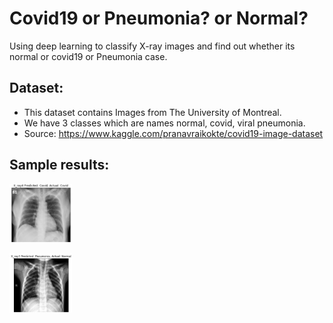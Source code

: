 # Covid19 or Pneumonia? or Normal?
Using deep learning to classify X-ray images and find out whether its normal or covid19 or Pneumonia case.

## Dataset:
- This dataset contains Images from The University of Montreal.
- We have 3 classes which are names normal, covid, viral pneumonia.
- Source: https://www.kaggle.com/pranavraikokte/covid19-image-dataset

## Sample results:
<p float="left">
  <img src="/covid.PNG" width="100" />
</p>
<p float="left">
  <img src="/pneu.PNG" width="100" />
</p>




